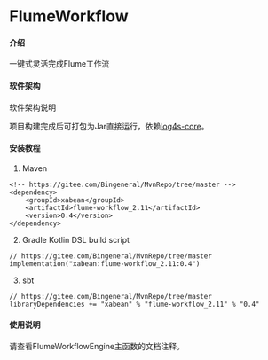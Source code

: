 # FlumeWorkflow

#### 介绍
一键式灵活完成Flume工作流

#### 软件架构
软件架构说明

项目构建完成后可打包为Jar直接运行，依赖[log4s-core](https://gitee.com/Bingeneral/MvnRepo/tree/master/xabean/log4s-core_2.11)。

#### 安装教程

1. Maven
```
<!-- https://gitee.com/Bingeneral/MvnRepo/tree/master -->
<dependency>
    <groupId>xabean</groupId>
    <artifactId>flume-workflow_2.11</artifactId>
    <version>0.4</version>
</dependency>
```
2. Gradle Kotlin DSL build script
```
// https://gitee.com/Bingeneral/MvnRepo/tree/master
implementation("xabean:flume-workflow_2.11:0.4")
```
3. sbt
```
// https://gitee.com/Bingeneral/MvnRepo/tree/master
libraryDependencies += "xabean" % "flume-workflow_2.11" % "0.4"
```

#### 使用说明

请查看FlumeWorkflowEngine主函数的文档注释。
